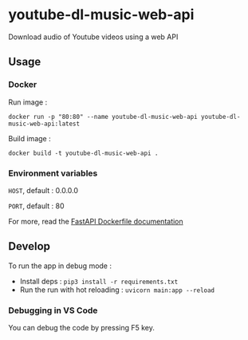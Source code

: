 # youtube-dl-music-web-api

Download audio of Youtube videos using a web API

## Usage

### Docker

Run image :

`docker run -p "80:80" --name youtube-dl-music-web-api youtube-dl-music-web-api:latest`

Build image :

`docker build -t youtube-dl-music-web-api .`

### Environment variables

`HOST`, default : 0.0.0.0

`PORT`, default : 80

For more, read the [FastAPI Dockerfile documentation](https://github.com/tiangolo/uvicorn-gunicorn-fastapi-docker#environment-variables)

## Develop

To run the app in debug mode :

- Install deps : `pip3 install -r requirements.txt`
- Run the run with hot reloading : `uvicorn main:app --reload`

### Debugging in VS Code

You can debug the code by pressing F5 key.
